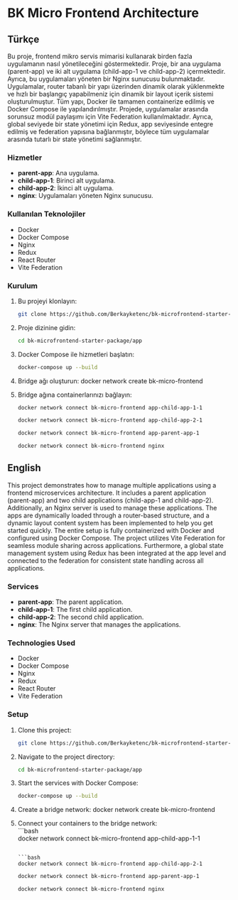 # BK Micro Frontend Architecture

## Türkçe

Bu proje, frontend mikro servis mimarisi kullanarak birden fazla uygulamanın nasıl yönetileceğini göstermektedir. Proje, bir ana uygulama (parent-app) ve iki alt uygulama (child-app-1 ve child-app-2) içermektedir. Ayrıca, bu uygulamaları yöneten bir Nginx sunucusu bulunmaktadır. Uygulamalar, router tabanlı bir yapı üzerinden dinamik olarak yüklenmekte ve hızlı bir başlangıç yapabilmeniz için dinamik bir layout içerik sistemi oluşturulmuştur. Tüm yapı, Docker ile tamamen containerize edilmiş ve Docker Compose ile yapılandırılmıştır. Projede, uygulamalar arasında sorunsuz modül paylaşımı için Vite Federation kullanılmaktadır. Ayrıca, global seviyede bir state yönetimi için Redux, app seviyesinde entegre edilmiş ve federation yapısına bağlanmıştır, böylece tüm uygulamalar arasında tutarlı bir state yönetimi sağlanmıştır.

### Hizmetler

- **parent-app**: Ana uygulama.
- **child-app-1**: Birinci alt uygulama.
- **child-app-2**: İkinci alt uygulama.
- **nginx**: Uygulamaları yöneten Nginx sunucusu.

### Kullanılan Teknolojiler

- Docker
- Docker Compose
- Nginx
- Redux
- React Router
- Vite Federation

### Kurulum

1. Bu projeyi klonlayın:
    ```bash
    git clone https://github.com/Berkayketenc/bk-microfrontend-starter-package.git
    ```
2. Proje dizinine gidin:
    ```bash
    cd bk-microfrontend-starter-package/app
    ```
3. Docker Compose ile hizmetleri başlatın:
    ```bash
    docker-compose up --build
    ```
4. Bridge ağı oluşturun:
    docker network create bk-micro-frontend

5. Bridge ağına containerlarınızı bağlayın: 
    ```bash   
    docker network connect bk-micro-frontend app-child-app-1-1
    ```

    ```bash 
    docker network connect bk-micro-frontend app-child-app-2-1
    ```

    ```bash 
    docker network connect bk-micro-frontend app-parent-app-1
    ```

    ```bash 
    docker network connect bk-micro-frontend nginx
    ```
## English

This project demonstrates how to manage multiple applications using a frontend microservices architecture. It includes a parent application (parent-app) and two child applications (child-app-1 and child-app-2). Additionally, an Nginx server is used to manage these applications. The apps are dynamically loaded through a router-based structure, and a dynamic layout content system has been implemented to help you get started quickly. The entire setup is fully containerized with Docker and configured using Docker Compose. The project utilizes Vite Federation for seamless module sharing across applications. Furthermore, a global state management system using Redux has been integrated at the app level and connected to the federation for consistent state handling across all applications.

### Services

- **parent-app**: The parent application.
- **child-app-1**: The first child application.
- **child-app-2**: The second child application.
- **nginx**: The Nginx server that manages the applications.

### Technologies Used

- Docker
- Docker Compose
- Nginx
- Redux
- React Router
- Vite Federation

### Setup

1. Clone this project:
    ```bash
    git clone https://github.com/Berkayketenc/bk-microfrontend-starter-package.git
    ```
2. Navigate to the project directory:
    ```bash
    cd bk-microfrontend-starter-package/app
    ```
3. Start the services with Docker Compose:
    ```bash
    docker-compose up --build
    ```
4. Create a bridge network:
    docker network create bk-micro-frontend

5. Connect your containers to the bridge network:    
       ```bash   
    docker network connect bk-micro-frontend app-child-app-1-1
    ```

    ```bash 
    docker network connect bk-micro-frontend app-child-app-2-1
    ```

    ```bash 
    docker network connect bk-micro-frontend app-parent-app-1
    ```

    ```bash 
    docker network connect bk-micro-frontend nginx
    ```
